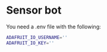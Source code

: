 # Sensor bot

You need a .env file with the following:

```sh
ADAFRUIT_IO_USERNAME=''
ADAFRUIT_IO_KEY=''
```
